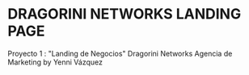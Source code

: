 # DRAGORINI NETWORKS LANDING PAGE
Proyecto 1 : "Landing de Negocios" 
Dragorini Networks Agencia de Marketing by Yenni Vázquez
